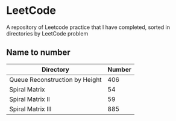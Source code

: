 # LeetCode

A repository of Leetcode practice that I have completed, sorted in directories by LeetCode problem  

## Name to number

| Directory | Number |
|---|---|
|Queue Reconstruction by Height|406|
|Spiral Matrix|54|
|Spiral Matrix II|59|
|Spiral Matrix III|885|
